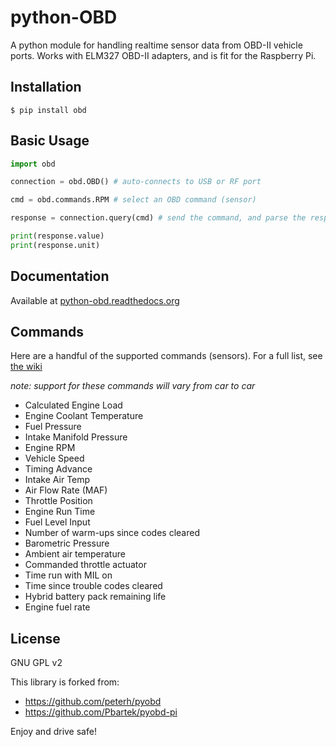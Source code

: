 python-OBD
==========

A python module for handling realtime sensor data from OBD-II vehicle
ports. Works with ELM327 OBD-II adapters, and is fit for the Raspberry
Pi.

Installation
------------

```Shell
$ pip install obd
```

Basic Usage
-----------

```Python
import obd

connection = obd.OBD() # auto-connects to USB or RF port

cmd = obd.commands.RPM # select an OBD command (sensor)

response = connection.query(cmd) # send the command, and parse the response

print(response.value)
print(response.unit)
```

Documentation
-------------

Available at [python-obd.readthedocs.org](http://python-obd.readthedocs.org/en/latest/)

Commands
--------

Here are a handful of the supported commands (sensors). For a full list, see [the wiki](http://python-obd.readthedocs.org/en/latest/Commands/#mode-01)

*note: support for these commands will vary from car to car*

-   Calculated Engine Load
-   Engine Coolant Temperature
-   Fuel Pressure
-   Intake Manifold Pressure
-   Engine RPM
-   Vehicle Speed
-   Timing Advance
-   Intake Air Temp
-   Air Flow Rate (MAF)
-   Throttle Position
-   Engine Run Time
-   Fuel Level Input
-   Number of warm-ups since codes cleared
-   Barometric Pressure
-   Ambient air temperature
-   Commanded throttle actuator
-   Time run with MIL on
-   Time since trouble codes cleared
-   Hybrid battery pack remaining life
-   Engine fuel rate

License
-------

GNU GPL v2

This library is forked from:

-   <https://github.com/peterh/pyobd>
-   <https://github.com/Pbartek/pyobd-pi>

Enjoy and drive safe!
